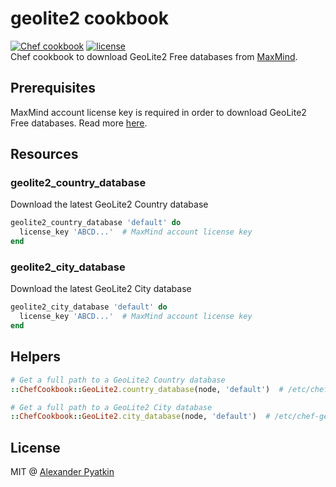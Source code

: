 # geolite2 cookbook
[![Chef cookbook](https://img.shields.io/cookbook/v/geolite2.svg?style=flat-square)]()
[![license](https://img.shields.io/github/license/aspyatkin/geolite2-cookbook.svg?style=flat-square)]()  
Chef cookbook to download GeoLite2 Free databases from [MaxMind](https://dev.maxmind.com/geoip/geoip2/geolite2/).

## Prerequisites
MaxMind account license key is required in order to download GeoLite2 Free databases. Read more [here](https://blog.maxmind.com/2019/12/18/significant-changes-to-accessing-and-using-geolite2-databases/).

## Resources

### geolite2_country_database

Download the latest GeoLite2 Country database

``` ruby
geolite2_country_database 'default' do
  license_key 'ABCD...'  # MaxMind account license key
end
```

### geolite2_city_database

Download the latest GeoLite2 City database

``` ruby
geolite2_city_database 'default' do
  license_key 'ABCD...'  # MaxMind account license key
end
```

## Helpers

``` ruby
# Get a full path to a GeoLite2 Country database
::ChefCookbook::GeoLite2.country_database(node, 'default')  # /etc/chef-geolite2/country_default/GeoLite2-Country.mmdb

# Get a full path to a GeoLite2 City database
::ChefCookbook::GeoLite2.city_database(node, 'default')  # /etc/chef-geolite2/city_default/GeoLite2-City.mmdb
```

## License
MIT @ [Alexander Pyatkin](https://github.com/aspyatkin)
